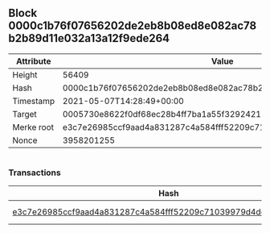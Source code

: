 ## Block 0000c1b76f07656202de2eb8b08ed8e082ac78b2b89d11e032a13a12f9ede264

Attribute | Value
--- | ---
Height | 56409
Hash | 0000c1b76f07656202de2eb8b08ed8e082ac78b2b89d11e032a13a12f9ede264
Timestamp | 2021-05-07T14:28:49+00:00
Target | 0005730e8622f0df68ec28b4ff7ba1a55f32924210011fd7bf11b91482ad778c
Merke root | e3c7e26985ccf9aad4a831287c4a584fff52209c71039979d4dd2d0f67d7e248
Nonce | 3958201255

```

```

### Transactions

Hash | Amount
--- | ---
[e3c7e26985ccf9aad4a831287c4a584fff52209c71039979d4dd2d0f67d7e248](e3c7e26985ccf9aad4a831287c4a584fff52209c71039979d4dd2d0f67d7e248.md) | 10.00000000 SKEPTI 
